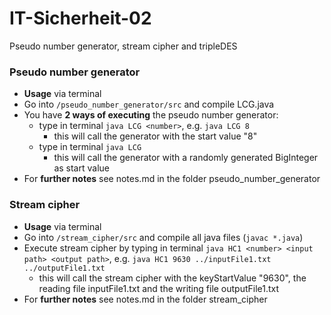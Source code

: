 # IT-Sicherheit-02
Pseudo number generator, stream cipher and tripleDES


### Pseudo number generator

* __Usage__ via terminal
* Go into `/pseudo_number_generator/src` and compile LCG.java
* You have __2 ways of executing__ the pseudo number generator:
  * type in terminal `java LCG <number>`, e.g. `java LCG 8`
    * this will call the generator with the start value "8"
  * type in terminal `java LCG`
    * this will call the generator with a randomly generated BigInteger as start value
* For __further notes__ see notes.md in the folder pseudo_number_generator


### Stream cipher

* __Usage__ via terminal
* Go into `/stream_cipher/src` and compile all java files (`javac *.java`)
* Execute stream cipher by typing in terminal `java HC1 <number> <input path> <output path>`, e.g. `java HC1 9630 ../inputFile1.txt ../outputFile1.txt`
  * this will call the stream cipher with the keyStartValue "9630", the reading file inputFile1.txt and the writing file outputFile1.txt
* For __further notes__ see notes.md in the folder stream_cipher
